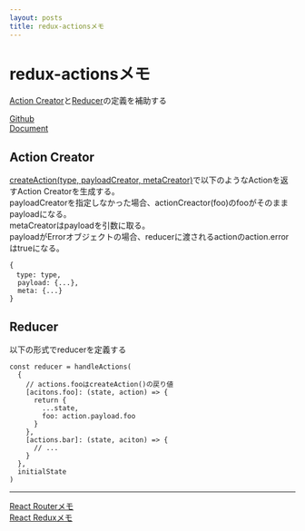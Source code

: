 ```yaml
---
layout: posts
title: redux-actionsメモ
---
```


# redux-actionsメモ

[Action Creator](https://redux.js.org/glossary#action-creator)と[Reducer](https://redux.js.org/glossary#reducer)の定義を補助する

[Github](https://github.com/redux-utilities/redux-actions)  
[Document](https://redux-actions.js.org/)

## Action Creator

[createAction(type, payloadCreator, metaCreator)](https://redux-actions.js.org/api/createaction#createactiontype-payloadcreator-metacreator)で以下のようなActionを返すAction Creatorを生成する。  
payloadCreatorを指定しなかった場合、actionCreactor(foo)のfooがそのままpayloadになる。  
metaCreatorはpayloadを引数に取る。  
payloadがErrorオブジェクトの場合、reducerに渡されるactionのaction.errorはtrueになる。  

```
{
　type: type,
  payload: {...},
  meta: {...}
}
```

## Reducer

以下の形式でreducerを定義する

```
const reducer = handleActions(
  {
    // actions.fooはcreateAction()の戻り値
    [acitons.foo]: (state, action) => {
      return {
        ...state,
        foo: action.payload.foo
      }
    },
    [actions.bar]: (state, aciton) => {
      // ...
    }
  },
  initialState
)
```

<hr/>

[React Routerメモ](/2017/04/29/react-router.html)  
[React Reduxメモ](/2017/04/29/react-redux.html)  
